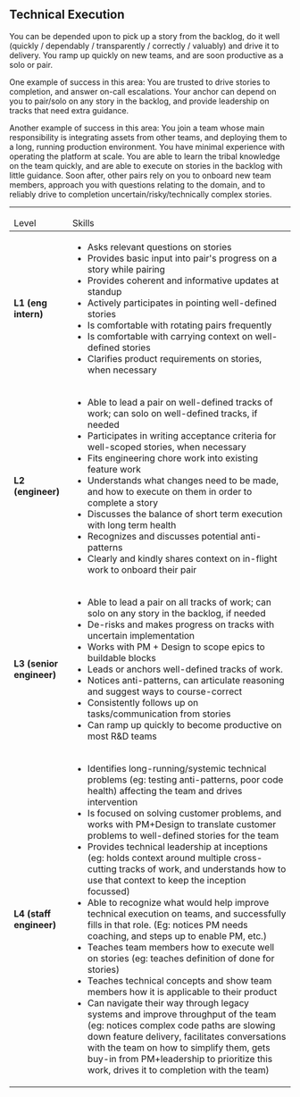 <!--- This file was GENERATED.  Do not edit it directly.  Instead, edit the corresponding YAML file --->
## Technical Execution

You can be depended upon to pick up a story from the backlog, do it well (quickly / dependably / transparently / correctly / valuably) and drive it to delivery. You ramp up quickly on new teams, and are soon productive as a solo or pair.

One example of success in this area: You are trusted to drive stories to completion, and answer on-call escalations. Your anchor can depend on you to pair/solo on any story in the backlog, and provide leadership on tracks that need extra guidance.

Another example of success in this area: You join a team whose main responsibility is integrating assets from other teams, and deploying them to a long, running production environment. You have minimal experience with operating the platform at scale. You are able to learn the tribal knowledge on the team quickly, and are able to execute on stories in the backlog with little guidance. Soon after, other pairs rely on you to onboard new team members, approach you with questions relating to the domain, and to reliably drive to completion uncertain/risky/technically complex stories.

---

<table>
<tbody>

<thead>
<td>Level</td><td>Skills</td>
</thead>

<tr>
<td><strong>L1 (eng intern)</strong></td>
<td valign="top"><ul>
  <li>Asks relevant questions on stories</li>

  <li>Provides basic input into pair's progress on a story while pairing</li>

  <li>Provides coherent and informative updates at standup</li>

  <li>Actively participates in pointing well-defined stories</li>

  <li>Is comfortable with rotating pairs frequently</li>

  <li>Is comfortable with carrying context on well-defined stories</li>

  <li>Clarifies product requirements on stories, when necessary</li>
</ul></td>
</tr>

<tr>
<td><strong>L2 (engineer)</strong></td>
<td valign="top"><ul>
  <li>Able to lead a pair on well-defined tracks of work; can solo on well-defined tracks, if needed</li>

  <li>Participates in writing acceptance criteria for well-scoped stories, when necessary</li>

  <li>Fits engineering chore work into existing feature work</li>

  <li>Understands what changes need to be made, and how to execute on them in order to complete a story</li>

  <li>Discusses the balance of short term execution with long term health</li>

  <li>Recognizes and discusses potential anti-patterns</li>

  <li>Clearly and kindly shares context on in-flight work to onboard their pair</li>
</ul></td>
</tr>

<tr>
<td><strong>L3 (senior engineer)</strong></td>
<td valign="top"><ul>
  <li>Able to lead a pair on all tracks of work; can solo on any story in the backlog, if needed</li>

  <li>De-risks and makes progress on tracks with uncertain implementation</li>

  <li>Works with PM + Design to scope epics to buildable blocks</li>

  <li>Leads or anchors well-defined tracks of work.</li>

  <li>Notices anti-patterns, can articulate reasoning and suggest ways to course-correct</li>

  <li>Consistently follows up on tasks/communication from stories</li>

  <li>Can ramp up quickly to become productive on most R&D teams</li>
</ul></td>
</tr>

<tr>
<td><strong>L4 (staff engineer)</strong></td>
<td valign="top"><ul>
  <li>Identifies long-running/systemic technical problems (eg: testing anti-patterns, poor code health) affecting the team and drives intervention</li>

  <li>Is focused on solving customer problems, and works with PM+Design to translate customer problems to well-defined stories for the team</li>

  <li>Provides technical leadership at inceptions (eg: holds context around multiple cross-cutting tracks of work, and understands how to use that context to keep the inception focussed)</li>

  <li>Able to recognize what would help improve technical execution on teams, and successfully fills in that role. (Eg: notices PM needs coaching, and steps up to enable PM, etc.)</li>

  <li>Teaches team members how to execute well on stories (eg: teaches definition of done for stories)</li>

  <li>Teaches technical concepts and show team members how it is applicable to their product</li>

  <li>Can navigate their way through legacy systems and improve throughput of the team (eg: notices complex code paths are slowing down feature delivery, facilitates conversations with the team on how to simplify them, gets buy-in from PM+leadership to prioritize this work, drives it to completion with the team)</li>
</ul></td>
</tr>



</tbody></table>
